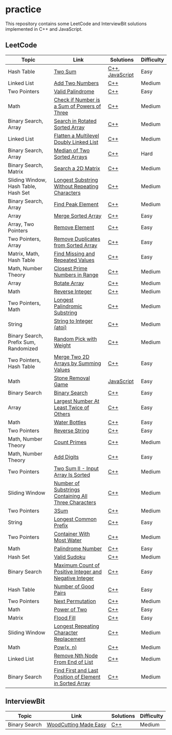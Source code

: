 # practice

This repository contains some LeetCode and InterviewBit solutions implemented in C++ and JavaScript.

## LeetCode

| Topic                                 | Link                                                                                                                                              | Solutions                                                                                       | Difficulty |
| ------------------------------------- | ------------------------------------------------------------------------------------------------------------------------------------------------- | ----------------------------------------------------------------------------------------------- | ---------- |
| Hash Table                            | [Two Sum](https://leetcode.com/problems/two-sum/)                                                                                                 | [C++](./C++/solutions_1/solutions_1.hpp), [JavaScript](./JavaScript/solutions_1/solutions_1.js) | Easy       |
| Linked List                           | [Add Two Numbers](https://leetcode.com/problems/add-two-numbers/)                                                                                 | [C++](./C++/solutions_2/solutions_2.hpp)                                                        | Medium     |
| Two Pointers                          | [Valid Palindrome](https://leetcode.com/problems/valid-palindrome/)                                                                               | [C++](./C++/solutions_125/solutions_125.hpp)                                                    | Easy       |
| Math                                  | [Check if Number is a Sum of Powers of Three](https://leetcode.com/problems/check-if-number-is-a-sum-of-powers-of-three/)                         | [C++](./C++/solutions_1780/solutions_1780.hpp)                                                  | Medium     |
| Binary Search, Array                  | [Search in Rotated Sorted Array](https://leetcode.com/problems/search-in-rotated-sorted-array/)                                                   | [C++](./C++/solutions_33/solutions_33.hpp)                                                      | Medium     |
| Linked List                           | [Flatten a Multilevel Doubly Linked List](https://leetcode.com/problems/flatten-a-multilevel-doubly-linked-list/)                                 | [C++](./C++/solutions_430/solutions_430.hpp)                                                    | Medium     |
| Binary Search, Array                  | [Median of Two Sorted Arrays](https://leetcode.com/problems/median-of-two-sorted-arrays/)                                                         | [C++](./C++/solutions_4/solutions_4.hpp)                                                        | Hard       |
| Binary Search, Matrix                 | [Search a 2D Matrix](https://leetcode.com/problems/search-a-2d-matrix/)                                                                           | [C++](./C++/solutions_74/solutions_74.hpp)                                                      | Medium     |
| Sliding Window, Hash Table, Hash Set  | [Longest Substring Without Repeating Characters](https://leetcode.com/problems/longest-substring-without-repeating-characters/)                   | [C++](./C++/solutions_3/solutions_3.hpp)                                                        | Medium     |
| Binary Search, Array                  | [Find Peak Element](https://leetcode.com/problems/find-peak-element/)                                                                             | [C++](./C++/solutions_162/solutions_162.hpp)                                                    | Medium     |
| Array                                 | [Merge Sorted Array](https://leetcode.com/problems/merge-sorted-array/)                                                                           | [C++](./C++/solutions_88/solutions_88.hpp)                                                      | Easy       |
| Array, Two Pointers                   | [Remove Element](https://leetcode.com/problems/remove-element/)                                                                                   | [C++](./C++/solutions_27/solutions_27.hpp)                                                      | Easy       |
| Two Pointers, Array                   | [Remove Duplicates from Sorted Array](https://leetcode.com/problems/remove-duplicates-from-sorted-array/)                                         | [C++](./C++/solutions_26/solutions_26.hpp)                                                      | Easy       |
| Matrix, Math, Hash Table              | [Find Missing and Repeated Values](https://leetcode.com/problems/find-missing-and-repeated-values/)                                               | [C++](./C++/solutions_2965/solutions_2965.hpp)                                                  | Easy       |
| Math, Number Theory                   | [Closest Prime Numbers in Range](https://leetcode.com/problems/closest-prime-numbers-in-range/)                                                   | [C++](./C++/solutions_2523/solutions_2523.hpp)                                                  | Medium     |
| Array                                 | [Rotate Array](https://leetcode.com/problems/rotate-array/)                                                                                       | [C++](./C++/solutions_189/solutions_189.hpp)                                                    | Medium     |
| Math                                  | [Reverse Integer](https://leetcode.com/problems/reverse-integer/)                                                                                 | [C++](./C++/solutions_7/solutions_7.hpp)                                                        | Medium     |
| Two Pointers, Math                    | [Longest Palindromic Substring](https://leetcode.com/problems/longest-palindromic-substring/)                                                     | [C++](./C++/solutions_5/solutions_5.hpp)                                                        | Medium     |
| String                                | [String to Integer (atoi)](https://leetcode.com/problems/string-to-integer-atoi/)                                                                 | [C++](./C++/solutions_8/solutions_8.hpp)                                                        | Medium     |
| Binary Search, Prefix Sum, Randomized | [Random Pick with Weight](https://leetcode.com/problems/random-pick-with-weight/)                                                                 | [C++](./C++/solutions_528/solutions_528.hpp)                                                    | Medium     |
| Two Pointers, Hash Table              | [Merge Two 2D Arrays by Summing Values](https://leetcode.com/problems/merge-two-2d-arrays-by-summing-values/)                                     | [C++](./C++/solutions_2570/solutions_2570.hpp)                                                  | Easy       |
| Math                                  | [Stone Removal Game](https://leetcode.com/problems/stone-removal-game/)                                                                           | [JavaScript](./JavaScript/solutions_3360/solutions_3360.js)                                     | Easy       |
| Binary Search                         | [Binary Search](https://leetcode.com/problems/binary-search/)                                                                                     | [C++](./C++/solutions_704/solutions_704.hpp)                                                    | Easy       |
| Array                                 | [Largest Number At Least Twice of Others](https://leetcode.com/problems/largest-number-at-least-twice-of-others/)                                 | [C++](./C++/solutions_747/solutions_747.hpp)                                                    | Easy       |
| Math                                  | [Water Bottles](https://leetcode.com/problems/water-bottles/)                                                                                     | [C++](./C++/solutions_1518/solutions_1518.hpp)                                                  | Easy       |
| Two Pointers                          | [Reverse String](https://leetcode.com/problems/reverse-string/)                                                                                   | [C++](./C++/solutions_344/solutions_344.hpp)                                                    | Easy       |
| Math, Number Theory                   | [Count Primes](https://leetcode.com/problems/count-primes/)                                                                                       | [C++](./C++/solutions_204/solutions_204.hpp)                                                    | Medium     |
| Math, Number Theory                   | [Add Digits](https://leetcode.com/problems/add-digits/)                                                                                           | [C++](./C++/solutions_258/solutions_258.hpp)                                                    | Easy       |
| Two Pointers                          | [Two Sum II - Input Array Is Sorted](https://leetcode.com/problems/two-sum-ii-input-array-is-sorted/)                                             | [C++](./C++/solutions_167/solutions_167.hpp)                                                    | Medium     |
| Sliding Window                        | [Number of Substrings Containing All Three Characters](https://leetcode.com/problems/number-of-substrings-containing-all-three-characters/)       | [C++](./C++/solutions_1358/solutions_1358.hpp)                                                  | Medium     |
| Two Pointers                          | [3Sum](https://leetcode.com/problems/3sum/)                                                                                                       | [C++](./C++/solutions_15/solutions_15.hpp)                                                      | Medium     |
| String                                | [Longest Common Prefix](https://leetcode.com/problems/longest-common-prefix/)                                                                     | [C++](./C++/solutions_14/solutions_14.hpp)                                                      | Easy       |
| Two Pointers                          | [Container With Most Water](https://leetcode.com/problems/container-with-most-water/)                                                             | [C++](./C++/solutions_11/solutions_11.hpp)                                                      | Medium     |
| Math                                  | [Palindrome Number](https://leetcode.com/problems/palindrome-number/)                                                                             | [C++](./C++/solutions_9/solutions_9.hpp)                                                        | Easy       |
| Hash Set                              | [Valid Sudoku](https://leetcode.com/problems/valid-sudoku/)                                                                                       | [C++](./C++/solutions_36/solutions_36.hpp)                                                      | Medium     |
| Binary Search                         | [Maximum Count of Positive Integer and Negative Integer](https://leetcode.com/problems/maximum-count-of-positive-integer-and-negative-integer/)   | [C++](./C++/solutions_2529/solutions_2529.hpp)                                                  | Easy       |
| Hash Table                            | [Number of Good Pairs](https://leetcode.com/problems/number-of-good-pairs/)                                                                       | [C++](./C++/solutions_1512/solutions_1512.hpp)                                                  | Easy       |
| Two Pointers                          | [Next Permutation](https://leetcode.com/problems/next-permutation/)                                                                               | [C++](./C++/solutions_31/solutions_31.hpp)                                                      | Medium     |
| Math                                  | [Power of Two](https://leetcode.com/problems/power-of-two/)                                                                                       | [C++](./C++/solutions_231/solutions_231.hpp)                                                    | Easy       |
| Matrix                                | [Flood Fill](https://leetcode.com/problems/flood-fill/)                                                                                           | [C++](./C++/solutions_733/solutions_733.hpp)                                                    | Easy       |
| Sliding Window                        | [Longest Repeating Character Replacement](https://leetcode.com/problems/longest-repeating-character-replacement/)                                 | [C++](./C++/solutions_424/solutions_424.hpp)                                                    | Medium     |
| Math                                  | [Pow(x, n)](https://leetcode.com/problems/powx-n/)                                                                                                | [C++](./C++/solutions_50/solutions_50.hpp)                                                      | Medium     |
| Linked List                           | [Remove Nth Node From End of List](https://leetcode.com/problems/remove-nth-node-from-end-of-list/)                                               | [C++](./C++/solutions_19/solutions_19.hpp)                                                      | Medium     |
| Binary Search                         | [Find First and Last Position of Element in Sorted Array](https://leetcode.com/problems/find-first-and-last-position-of-element-in-sorted-array/) | [C++](./C++/solutions_34/solutions_34.hpp)                                                      | Medium     |

## InterviewBit

| Topic         | Link                                                                                  | Solutions                                                    | Difficulty |
| ------------- | ------------------------------------------------------------------------------------- | ------------------------------------------------------------ | ---------- |
| Binary Search | [WoodCutting Made Easy](https://www.interviewbit.com/problems/woodcutting-made-easy/) | [C++](./C++/solutions_woodcutting/solutions_woodcutting.hpp) | Medium     |
